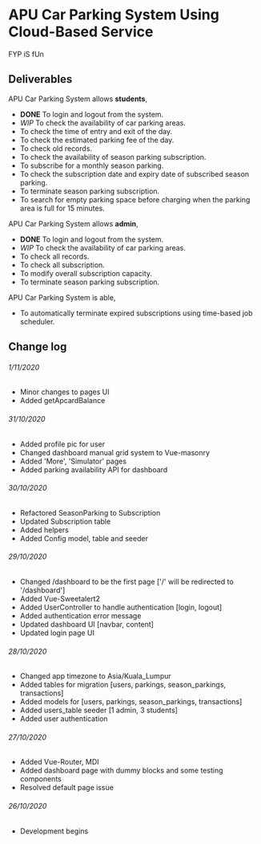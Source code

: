 # APU Car Parking System Using Cloud-Based Service

FYP iS fUn

## Deliverables
APU Car Parking System allows **students**,
- **DONE** To login and logout from the system.
- *WIP* To check the availability of car parking areas.
- To check the time of entry and exit of the day.
- To check the estimated parking fee of the day.
- To check old records.
- To check the availability of season parking subscription.
- To subscribe for a monthly season parking.
- To check the subscription date and expiry date of subscribed season parking.
- To terminate season parking subscription.
- To search for empty parking space before charging when the parking area is full for 15 minutes.
  
APU Car Parking System allows **admin**,
- **DONE** To login and logout from the system.
- *WIP* To check the availability of car parking areas.
- To check all records.
- To check all subscription.
- To modify overall subscription capacity.
- To terminate season parking subscription.
  
APU Car Parking System is able,
- To automatically terminate expired subscriptions using time-based job scheduler.

## Change log
######  1/11/2020
- Minor changes to pages UI
- Added getApcardBalance
######  31/10/2020
- Added profile pic for user
- Changed dashboard manual grid system to Vue-masonry
- Added 'More', 'Simulator' pages
- Added parking availability API for dashboard
######  30/10/2020
- Refactored SeasonParking to Subscription
- Updated Subscription table
- Added helpers
- Added Config model, table and seeder
######  29/10/2020
- Changed /dashboard to be the first page ['/' will be redirected to '/dashboard']
- Added Vue-Sweetalert2
- Added UserController to handle authentication [login, logout]
- Added authentication error message
- Updated dashboard UI [navbar, content]
- Updated login page UI
######  28/10/2020
- Changed app timezone to Asia/Kuala_Lumpur
- Added tables for migration [users, parkings, season_parkings, transactions]
- Added models for [users, parkings, season_parkings, transactions]
- Added users_table seeder [1 admin, 3 students]
- Added user authentication
######  27/10/2020
- Added Vue-Router, MDI
- Added dashboard page with dummy blocks and some testing components
- Resolved default page issue
######  26/10/2020
- Development begins
